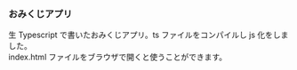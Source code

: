 ### おみくじアプリ

生 Typescript で書いたおみくじアプリ。ts ファイルをコンパイルし js 化をしました。<br>
index.html ファイルをブラウザで開くと使うことができます。
